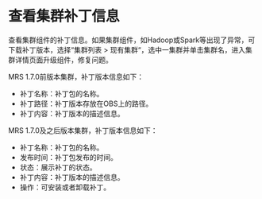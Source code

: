 # 查看集群补丁信息<a name="ZH-CN_TOPIC_0173178060"></a>

查看集群组件的补丁信息。如果集群组件，如Hadoop或Spark等出现了异常，可下载补丁版本，选择“集群列表 \> 现有集群“，选中一集群并单击集群名，进入集群详情页面升级组件，修复问题。

MRS 1.7.0前版本集群，补丁版本信息如下：

-   补丁名称：补丁包的名称。
-   补丁路径：补丁版本存放在OBS上的路径。
-   补丁内容：补丁版本的描述信息。

MRS 1.7.0及之后版本集群，补丁版本信息如下：

-   补丁名称：补丁包的名称。
-   发布时间：补丁包发布的时间。
-   状态：展示补丁的状态。
-   补丁内容：补丁版本的描述信息。
-   操作：可安装或者卸载补丁。

